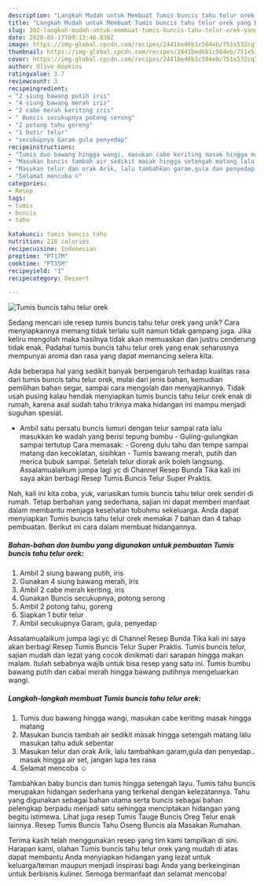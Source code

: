 ```yaml
---
description: "Langkah Mudah untuk Membuat Tumis buncis tahu telur orek yang Enak"
title: "Langkah Mudah untuk Membuat Tumis buncis tahu telur orek yang Enak"
slug: 302-langkah-mudah-untuk-membuat-tumis-buncis-tahu-telur-orek-yang-enak
date: 2020-05-17T09:13:46.838Z
image: https://img-global.cpcdn.com/recipes/2441bed6b1c504eb/751x532cq70/tumis-buncis-tahu-telur-orek-foto-resep-utama.jpg
thumbnail: https://img-global.cpcdn.com/recipes/2441bed6b1c504eb/751x532cq70/tumis-buncis-tahu-telur-orek-foto-resep-utama.jpg
cover: https://img-global.cpcdn.com/recipes/2441bed6b1c504eb/751x532cq70/tumis-buncis-tahu-telur-orek-foto-resep-utama.jpg
author: Olive Hopkins
ratingvalue: 3.7
reviewcount: 3
recipeingredient:
- "2 siung bawang putih iris"
- "4 siung bawang merah iris"
- "2 cabe merah keriting iris"
- " Buncis secukupnya potong serong"
- "2 potong tahu goreng"
- "1 butir telur"
- "secukupnya Garam gula penyedap"
recipeinstructions:
- "Tumis duo bawang hingga wangi, masukan cabe keriting masak hingga matang"
- "Masukan buncis tambah air sedikit masak hingga setengah matang lalu masukan tahu aduk sebentar"
- "Masukan telur dan orak Arik, lalu tambahkan garam,gula dan penyedap.. masak hingga air set, jangan lupa tes rasa"
- "Selamat mencoba ☺️"
categories:
- Resep
tags:
- tumis
- buncis
- tahu

katakunci: tumis buncis tahu 
nutrition: 218 calories
recipecuisine: Indonesian
preptime: "PT17M"
cooktime: "PT35M"
recipeyield: "1"
recipecategory: Dessert

---
```



![Tumis buncis tahu telur orek](https://img-global.cpcdn.com/recipes/2441bed6b1c504eb/751x532cq70/tumis-buncis-tahu-telur-orek-foto-resep-utama.jpg)

Sedang mencari ide resep tumis buncis tahu telur orek yang unik? Cara menyiapkannya memang tidak terlalu sulit namun tidak gampang juga. Jika keliru mengolah maka hasilnya tidak akan memuaskan dan justru cenderung tidak enak. Padahal tumis buncis tahu telur orek yang enak seharusnya mempunyai aroma dan rasa yang dapat memancing selera kita.

Ada beberapa hal yang sedikit banyak berpengaruh terhadap kualitas rasa dari tumis buncis tahu telur orek, mulai dari jenis bahan, kemudian pemilihan bahan segar, sampai cara mengolah dan menyajikannya. Tidak usah pusing kalau hendak menyiapkan tumis buncis tahu telur orek enak di rumah, karena asal sudah tahu triknya maka hidangan ini mampu menjadi suguhan spesial.

- Ambil satu persatu buncis lumuri dengan telur sampai rata lalu masukkan ke wadah yang berisi tepung bumbu - Guling-gulungkan sampai tertutup Cara memasak: - Goreng dulu tahu dan tempe sampai matang dan kecoklatan, sisihkan - Tumis bawang merah, putih dan merica bubuk sampai. Setelah telur diorak arik boleh langsung. Assalamualaikum jumpa lagi yc di Channel Resep Bunda Tika kali ini saya akan berbagi Resep Tumis Buncis Telur Super Praktis.


Nah, kali ini kita coba, yuk, variasikan tumis buncis tahu telur orek sendiri di rumah. Tetap berbahan yang sederhana, sajian ini dapat memberi manfaat dalam membantu menjaga kesehatan tubuhmu sekeluarga. Anda dapat menyiapkan Tumis buncis tahu telur orek memakai 7 bahan dan 4 tahap pembuatan. Berikut ini cara dalam membuat hidangannya.

<!--inarticleads1-->

##### Bahan-bahan dan bumbu yang digunakan untuk pembuatan Tumis buncis tahu telur orek:

1. Ambil 2 siung bawang putih, iris
1. Gunakan 4 siung bawang merah, iris
1. Ambil 2 cabe merah keriting, iris
1. Gunakan  Buncis secukupnya, potong serong
1. Ambil 2 potong tahu, goreng
1. Siapkan 1 butir telur
1. Ambil secukupnya Garam, gula, penyedap


Assalamualaikum jumpa lagi yc di Channel Resep Bunda Tika kali ini saya akan berbagi Resep Tumis Buncis Telur Super Praktis. Tumis buncis telur, sajian mudah dan lezat yang cocok dinikmati dari sarapan hingga makan malam. Itulah sebabnya wajib untuk bisa resep yang satu ini. Tumis bumbu bawang putih dan cabai merah hingga bawang putihnya mengeluarkan wangi. 

<!--inarticleads2-->

##### Langkah-langkah membuat Tumis buncis tahu telur orek:

1. Tumis duo bawang hingga wangi, masukan cabe keriting masak hingga matang
1. Masukan buncis tambah air sedikit masak hingga setengah matang lalu masukan tahu aduk sebentar
1. Masukan telur dan orak Arik, lalu tambahkan garam,gula dan penyedap.. masak hingga air set, jangan lupa tes rasa
1. Selamat mencoba ☺️


Tambahkan baby buncis dan tumis hingga setengah layu. Tumis tahu buncis merupakan hidangan sederhana yang terkenal dengan kelezatannya. Tahu yang digunakan sebagai bahan utama serta buncis sebagai bahan pelengkap berpadu menjadi satu sehingga menciptakan hidangan yang begitu istimewa. Lihat juga resep Tumis Tauge Buncis Oreg Telur enak lainnya. Resep Tumis Buncis Tahu Oseng Buncis ala Masakan Rumahan. 

Terima kasih telah menggunakan resep yang tim kami tampilkan di sini. Harapan kami, olahan Tumis buncis tahu telur orek yang mudah di atas dapat membantu Anda menyiapkan hidangan yang lezat untuk keluarga/teman maupun menjadi inspirasi bagi Anda yang berkeinginan untuk berbisnis kuliner. Semoga bermanfaat dan selamat mencoba!
